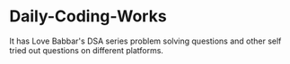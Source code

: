 # Daily-Coding-Works
It has Love Babbar's DSA series problem solving questions and other self tried out questions on different platforms.
